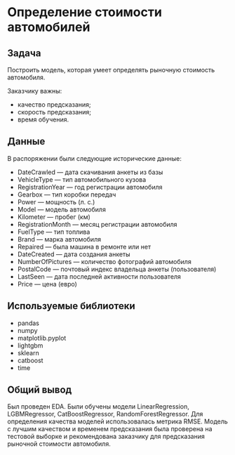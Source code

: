 # Определение стоимости автомобилей 

## Задача ##
Построить модель, которая умеет определять рыночную стоимость автомобиля.

Заказчику важны:
- качество предсказания;
- скорость предсказания;
- время обучения.

## Данные ##
В распоряжении были следующие исторические данные: 
- DateCrawled — дата скачивания анкеты из базы
- VehicleType — тип автомобильного кузова
- RegistrationYear — год регистрации автомобиля
- Gearbox — тип коробки передач
- Power — мощность (л. с.)
- Model — модель автомобиля
- Kilometer — пробег (км)
- RegistrationMonth — месяц регистрации автомобиля
- FuelType — тип топлива
- Brand — марка автомобиля
- Repaired — была машина в ремонте или нет
- DateCreated — дата создания анкеты
- NumberOfPictures — количество фотографий автомобиля
- PostalCode — почтовый индекс владельца анкеты (пользователя)
- LastSeen — дата последней активности пользователя
- Price — цена (евро)

## Используемые библиотеки
- pandas 
- numpy
- matplotlib.pyplot 
- lightgbm 
- sklearn
- catboost 
- time

## Общий вывод
Был проведен EDA. Были обучены модели LinearRegression, LGBMRegressor, CatBoostRegressor, RandomForestRegressor. Для определения качества моделей использовалась метрика RMSE. Модель с лучшим качеством и временем предсказания была проверена на тестовой выборке и рекомендована заказчику для предсказания рыночной стоимости автомобиля.
